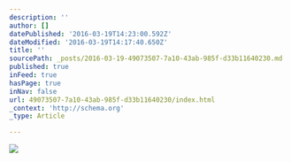 ```yaml
---
description: ''
author: []
datePublished: '2016-03-19T14:23:00.592Z'
dateModified: '2016-03-19T14:17:40.650Z'
title: ''
sourcePath: _posts/2016-03-19-49073507-7a10-43ab-985f-d33b11640230.md
published: true
inFeed: true
hasPage: true
inNav: false
url: 49073507-7a10-43ab-985f-d33b11640230/index.html
_context: 'http://schema.org'
_type: Article

---
```

![](https://the-grid-user-content.s3-us-west-2.amazonaws.com/cac15fd0-e450-40a3-8bfc-c7f50ac19054.png)